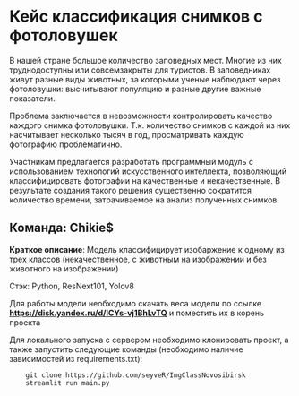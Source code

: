 # Кейс классификация снимков с фотоловушек

В нашей стране большое количество заповедных мест. Многие из них труднодоступны или совсемзакрыты для туристов. В заповедниках живут разные виды животных, за которыми ученые наблюдают через фотоловушки: высчитывают популяцию и разные другие важные показатели.

Проблема заключается в невозможности контролировать качество каждого снимка фотоловушки. Т.к. количество снимков с каждой из них насчитывает несколько тысяч в год, просматривать каждую фотографию проблематично.

Участникам предлагается разработать программный модуль с использованием технологий искусственного интеллекта, позволяющий классифицировать фотографии на качественные и некачественные. В результате создания такого решения существенно сократится количество времени, затрачиваемое на анализ полученных снимков.


## Команда: Chikie$

**Краткое описание**: Модель классифицирует изобаржение к одному из трех классов (некачественное, с животным на изображении и без животного на изображении)

Стэк: Python, ResNext101, Yolov8

Для работы модели необходимо скачать веса модели по ссылке **https://disk.yandex.ru/d/ICYs-vj1BhLvTQ** и поместить их в корень проекта

Для локального запуска с сервером необходимо клонировать проект, а также запустить следующие команды (необходимо наличие зависимостей из requirements.txt):

```
    git clone https://github.com/seyveR/ImgClassNovosibirsk
    streamlit run main.py
```